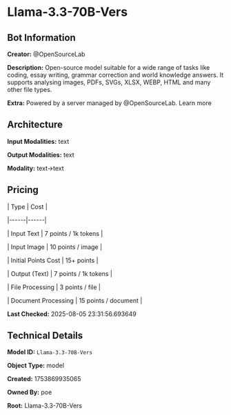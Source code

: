 # Llama-3.3-70B-Vers

## Bot Information

**Creator:** @OpenSourceLab

**Description:** Open-source model suitable for a wide range of tasks like coding, essay writing, grammar correction and world knowledge answers. It supports analysing images, PDFs, SVGs, XLSX, WEBP, HTML and many other file types.

**Extra:** Powered by a server managed by @OpenSourceLab. Learn more


## Architecture

**Input Modalities:** text

**Output Modalities:** text

**Modality:** text->text


## Pricing

| Type | Cost |

|------|------|

| Input Text | 7 points / 1k tokens |

| Input Image | 10 points / image |

| Initial Points Cost | 15+ points |

| Output (Text) | 7 points / 1k tokens |

| File Processing | 3 points / file |

| Document Processing | 15 points / document |


**Last Checked:** 2025-08-05 23:31:56.693649


## Technical Details

**Model ID:** `Llama-3.3-70B-Vers`

**Object Type:** model

**Created:** 1753869935065

**Owned By:** poe

**Root:** Llama-3.3-70B-Vers
